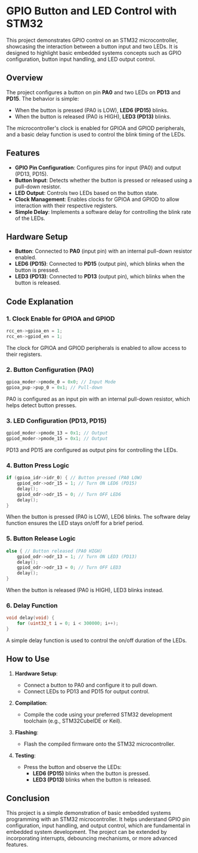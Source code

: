 
# GPIO Button and LED Control with STM32

This project demonstrates GPIO control on an STM32 microcontroller, showcasing the interaction between a button input and two LEDs. It is designed to highlight basic embedded systems concepts such as GPIO configuration, button input handling, and LED output control.

## Overview

The project configures a button on pin **PA0** and two LEDs on **PD13** and **PD15**. The behavior is simple:
- When the button is pressed (PA0 is LOW), **LED6 (PD15)** blinks.
- When the button is released (PA0 is HIGH), **LED3 (PD13)** blinks.

The microcontroller's clock is enabled for GPIOA and GPIOD peripherals, and a basic delay function is used to control the blink timing of the LEDs.

## Features
- **GPIO Pin Configuration**: Configures pins for input (PA0) and output (PD13, PD15).
- **Button Input**: Detects whether the button is pressed or released using a pull-down resistor.
- **LED Output**: Controls two LEDs based on the button state.
- **Clock Management**: Enables clocks for GPIOA and GPIOD to allow interaction with their respective registers.
- **Simple Delay**: Implements a software delay for controlling the blink rate of the LEDs.

## Hardware Setup

- **Button**: Connected to **PA0** (input pin) with an internal pull-down resistor enabled.
- **LED6 (PD15)**: Connected to **PD15** (output pin), which blinks when the button is pressed.
- **LED3 (PD13)**: Connected to **PD13** (output pin), which blinks when the button is released.

## Code Explanation

### 1. **Clock Enable for GPIOA and GPIOD**  
```c
rcc_en->gpioa_en = 1;
rcc_en->gpiod_en = 1;
```
The clock for GPIOA and GPIOD peripherals is enabled to allow access to their registers.

### 2. **Button Configuration (PA0)**  
```c
gpioa_moder->pmode_0 = 0x0; // Input Mode
gpioa_pup->pup_0 = 0x1; // Pull-down 
```
PA0 is configured as an input pin with an internal pull-down resistor, which helps detect button presses.

### 3. **LED Configuration (PD13, PD15)**  
```c
gpiod_moder->pmode_13 = 0x1; // Output
gpiod_moder->pmode_15 = 0x1; // Output
```
PD13 and PD15 are configured as output pins for controlling the LEDs.

### 4. **Button Press Logic**  
```c
if (gpioa_idr->idr_0) { // Button pressed (PA0 LOW)
    gpiod_odr->odr_15 = 1; // Turn ON LED6 (PD15)
    delay();
    gpiod_odr->odr_15 = 0; // Turn OFF LED6
    delay();
}
```
When the button is pressed (PA0 is LOW), LED6 blinks. The software delay function ensures the LED stays on/off for a brief period.

### 5. **Button Release Logic**  
```c
else { // Button released (PA0 HIGH)
    gpiod_odr->odr_13 = 1; // Turn ON LED3 (PD13)
    delay();
    gpiod_odr->odr_13 = 0; // Turn OFF LED3
    delay();
}
```
When the button is released (PA0 is HIGH), LED3 blinks instead.

### 6. **Delay Function**  
```c
void delay(void) {
    for (uint32_t i = 0; i < 300000; i++);
}
```
A simple delay function is used to control the on/off duration of the LEDs.

## How to Use

1. **Hardware Setup**:
   - Connect a button to PA0 and configure it to pull down.
   - Connect LEDs to PD13 and PD15 for output control.

2. **Compilation**:
   - Compile the code using your preferred STM32 development toolchain (e.g., STM32CubeIDE or Keil).

3. **Flashing**:
   - Flash the compiled firmware onto the STM32 microcontroller.

4. **Testing**:
   - Press the button and observe the LEDs:
     - **LED6 (PD15)** blinks when the button is pressed.
     - **LED3 (PD13)** blinks when the button is released.

## Conclusion

This project is a simple demonstration of basic embedded systems programming with an STM32 microcontroller. It helps understand GPIO pin configuration, input handling, and output control, which are fundamental in embedded system development. The project can be extended by incorporating interrupts, debouncing mechanisms, or more advanced features.
